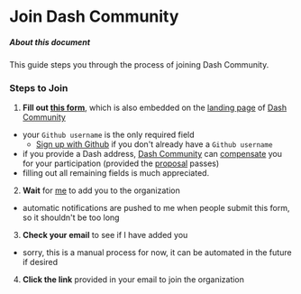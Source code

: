 # Join Dash Community

##### About this document
This guide steps you through the process of joining Dash Community.  

### Steps to Join
1. **Fill out [this form](https://docs.google.com/forms/d/e/1FAIpQLSfVn3lTYZc6Rkk6OwOcRmjzwmSmVLBbavQUafcMOUEu9anYxw/viewform)**, which is also embedded on the [landing page](http://dashcommunity.github.io) of [Dash Community](https://github.com/dashcommunity)
  * your `Github username` is the only required field
    * [Sign up with Github](https://help.github.com/articles/signing-up-for-a-new-github-account/) if you don't already have a `Github username`
  * if you provide a Dash address, [Dash Community](https://github.com/dashcommunity) can [compensate](https://github.com/dashcommunity/proposal-dash-community/blob/master/proposal.md#table-1---project-milestones) you for your participation (provided the [proposal](https://www.dashcentral.org/p/dash-community) passes)
  * filling out all remaining fields is much appreciated.
2. **Wait** for [me](https://github.com/riongull) to add you to the organization
  * automatic notifications are pushed to me when people submit this form, so it shouldn't be too long
3. **Check your email** to see if I have added you
  * sorry, this is a manual process for now, it can be automated in the future if desired
4. **Click the link** provided in your email to join the organization
